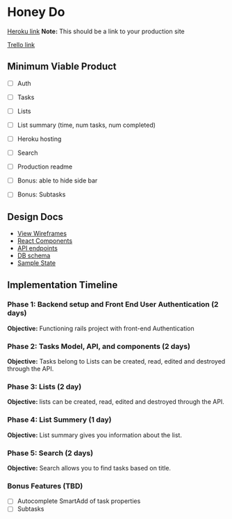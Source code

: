 # Honey Do

[Heroku link][heroku] **Note:** This should be a link to your production site

[Trello link][trello]

[heroku]: http://www.herokuapp.com
[trello]: https://trello.com/b/AMwXO6BO/remember-the-milk-clone

## Minimum Viable Product

- [ ] Auth
- [ ] Tasks
- [ ] Lists
- [ ] List summary (time, num tasks, num completed)
- [ ] Heroku hosting
- [ ] Search
- [ ] Production readme
- [ ] Bonus: able to hide side bar
- [ ] Bonus: Subtasks


## Design Docs
* [View Wireframes][wireframes]
* [React Components][components]
* [API endpoints][api-endpoints]
* [DB schema][schema]
* [Sample State][sample-state]

[wireframes]: /docs/wireframes
[components]: /docs/component-hierarchy.md
[sample-state]: /docs/sample-state.md
[api-endpoints]: /docs/api-endpoints.md
[schema]: /docs/schema.md


## Implementation Timeline

### Phase 1: Backend setup and Front End User Authentication (2 days)

**Objective:** Functioning rails project with front-end Authentication

### Phase 2: Tasks Model, API, and components (2 days)

**Objective:** Tasks belong to  Lists can be created, read, edited and destroyed through
the API.

### Phase 3: Lists (2 day)

**Objective:** lists  can be created, read, edited and destroyed through the API.

### Phase 4: List Summery (1 day)

**Objective:**  List summary gives you information about the list.

### Phase 5: Search (2 days)

**Objective:** Search allows you to find tasks based on title.


### Bonus Features (TBD)

- [ ] Autocomplete SmartAdd of task properties
- [ ] Subtasks

